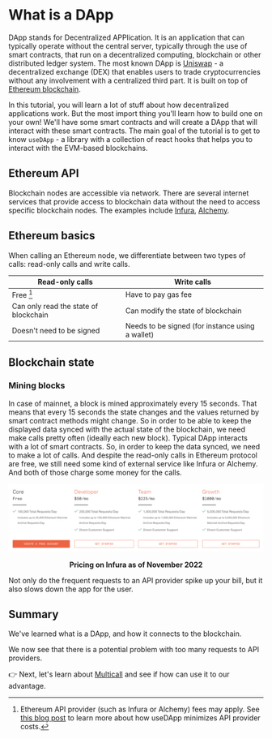 # What is a DApp

DApp stands for Decentralized APPlication. It is an application that can typically operate without the central server, typically through the use of smart contracts, that run on a decentralized computing, blockchain or other distributed ledger system. The most known DApp is [Uniswap](https://app.uniswap.org) - a decentralized exchange (DEX) that enables users to trade cryptocurrencies without any involvement with a centralized third part. It is built on top of [Ethereum blockchain](https://ethereum.org).

In this tutorial, you will learn a lot of stuff about how decentralized applications work. But the most import thing you'll learn how to build one on your own! We'll have some smart contracts and will create a DApp that will interact with these smart contracts. The main goal of the tutorial is to get to know `useDApp` - a library with a collection of react hooks that helps you to interact with the EVM-based blockchains.

## Ethereum API

Blockchain nodes are accessible via network. There are several internet services that provide access to blockchain data without the need to access specific blockchain nodes. The examples include [Infura](https://infura.io/), [Alchemy](https://www.alchemy.com/).

## Ethereum basics

When calling an Ethereum node, we differentiate between two types of calls: read-only calls and write calls.

| Read-only calls | Write calls |
| --- | --- |
| Free [^1] | Have to pay gas fee |
| Can only read the state of blockchain | Can modify the state of blockchain |
| Doesn't need to be signed | Needs to be signed (for instance using a wallet) |

[^1]: Ethereum API provider (such as Infura or Alchemy) fees may apply. See [this blog post](https://medium.com/truefieng/whats-new-in-usedapp-1-1-49fdbdf912b5) to learn more about how useDApp minimizes API provider costs. 

## Blockchain state

### Mining blocks

In case of mainnet, a block is mined approximately every 15 seconds. That means that every 15 seconds the state changes and the values returned by smart contract methods might change. So in order to be able to keep the displayed data synced with the actual state of the blockchain, we need make calls pretty often (ideally each new block).
Typical DApp interacts with a lot of smart contracts. So, in order to keep the data synced, we need to make a lot of calls. And despite the read-only calls in Ethereum protocol are free, we still need some kind of external service like Infura or Alchemy. And both of those charge some money for the calls.

![image](./assets/infura-pricing.png)
<p align = "center"> <b> Pricing on Infura as of November 2022 </b> </p>

Not only do the frequent requests to an API provider spike up your bill, but it also slows down the app for the user.

## Summary

We've learned what is a DApp, and how it connects to the blockchain.

We now see that there is a potential problem with too many requests to API providers.

👉 Next, let's learn about [Multicall](./Multicall) and see if how can use it to our advantage.
